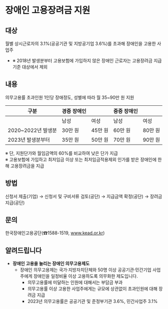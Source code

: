 # 장애인 고용장려금 지원

## 대상
월별 상시근로자의 3.1%(공공기관 및 지방공기업 3.6%)를 초과해 장애인을 고용한 사업주
- ※ 2018년 발생분부터 고용보험에 가입하지 않은 장애인 근로자는 고용장려금 지급기준 대상에서 제외

## 내용
의무고용률 초과인원 1인당 장애정도, 성별에 따라 월 35~90만 원 지원

| 구분 | 경증 장애인 | | 중증 장애인 | |
| --- | --- | --- | --- | --- |
|  | 남성 | 여성 | 남성 | 여성 |
| 2020~2022년 발생분 | 30만 원 | 45만 원 | 60만 원 | 80만 원 |
| 2023년 발생분부터 | 35만 원 | 50만 원 | 70만 원 | 90만 원 |

※ 단, 지원단가와 월임금액의 60%를 비교하여 낮은 단가 지급<br>
※ 고용보험에 가입하고 최저임금 이상 또는 최저임금적용제외 인가를 받은 장애인에 한해 고용장려금을 지급

## 방법
신청서 제출(기업) → 신청서 및 구비서류 검토(공단) → 지급금액 확정(공단) → 장려금 지급(공단)

## 문의
한국장애인고용공단(☎1588-1519, www.kead.or.kr)

## 알려드립니다
- **장애인 고용을 늘리는 장애인 의무고용제도**
  - 장애인 의무고용제는 국가·지방자치단체와 50명 이상 공공기관·민간기업 사업주에게 장애인을 일정비율 이상 고용하도록 의무화한 제도입니다.
    - 의무고용률에 미달하는 인원에 대해서는 부담금 부과
    - 의무고용률 이상 고용한 사업주에게는 규모에 상관없이 초과인원에 대해 장려금 지급 
    - 2023년 의무고용률은 공공기관 및 준정부기관 3.6%, 민간사업주 3.1%
